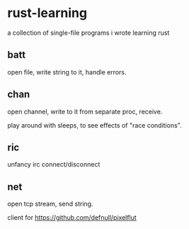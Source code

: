 rust-learning
=============

a collection of single-file programs i wrote learning rust

## batt
open file, write string to it, handle errors.

## chan
open channel, write to it from separate proc, receive.

play around with sleeps, to see effects of "race conditions".

## ric
unfancy irc connect/disconnect

## net
open tcp stream, send string.

client for https://github.com/defnull/pixelflut
 
